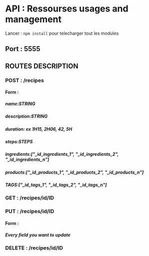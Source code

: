 # API : Ressourses usages and management

Lancer : `npm install` pour telecharger tout les modules


## Port : 5555


## ROUTES DESCRIPTION




### POST : /recipes
#### Form :
##### name:STRING
##### description:STRING
##### duration: ex 1H15, 2H06, 42, 5H
##### steps:STEPS
##### ingredients:["_id_ingredients_1", "_id_ingredients_2", "_id_ingredients_n"]
##### products:["_id_products_1", "_id_products_2", "_id_products_n"]
##### TAGS:["_id_tags_1", "_id_tags_2", "_id_tags_n"]



### GET : /recipes/id/ID



### PUT : /recipes/id/ID
#### Form :
##### Every field you want to update



### DELETE : /recipes/id/ID

